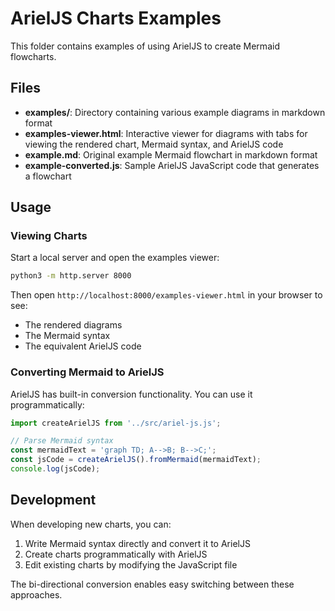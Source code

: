 # ArielJS Charts Examples

This folder contains examples of using ArielJS to create Mermaid flowcharts.

## Files

- **examples/**: Directory containing various example diagrams in markdown format
- **examples-viewer.html**: Interactive viewer for diagrams with tabs for viewing the rendered chart, Mermaid syntax, and ArielJS code
- **example.md**: Original example Mermaid flowchart in markdown format
- **example-converted.js**: Sample ArielJS JavaScript code that generates a flowchart

## Usage

### Viewing Charts

Start a local server and open the examples viewer:

```bash
python3 -m http.server 8000
```

Then open `http://localhost:8000/examples-viewer.html` in your browser to see:
- The rendered diagrams
- The Mermaid syntax
- The equivalent ArielJS code

### Converting Mermaid to ArielJS

ArielJS has built-in conversion functionality. You can use it programmatically:

```javascript
import createArielJS from '../src/ariel-js.js';

// Parse Mermaid syntax
const mermaidText = 'graph TD; A-->B; B-->C;';
const jsCode = createArielJS().fromMermaid(mermaidText);
console.log(jsCode);
```

## Development

When developing new charts, you can:

1. Write Mermaid syntax directly and convert it to ArielJS
2. Create charts programmatically with ArielJS
3. Edit existing charts by modifying the JavaScript file

The bi-directional conversion enables easy switching between these approaches.